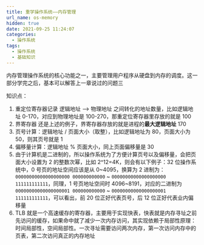 ```yaml
---
title: 重学操作系统——内存管理
url_name: os-memory
hidden: true
date: 2021-09-25 11:24:07
categories:
  - 操作系统
tags:
  - 操作系统
  - 基础知识
---
```


内存管理操作系统的核心功能之一，主要管理用户程序从硬盘到内存的调度。这一部分学完之后，基本可以解答上一章说过的问题三

知识点：

1. 重定位寄存器记录 逻辑地址 --> 物理地址 之间转化的地址数量，比如逻辑地址 0-170，对应到物理地址是 100-270，那重定位寄存器里存放的就是 100
2. 界寄存器 还是上述的例子，界寄存器存放的就是进程的**最大逻辑地址** 170
3. 页号计算：逻辑地址 / 页面大小（取整），比如逻辑地址为 80，页面大小为 50，则其页号就是 1
4. 偏移量计算：逻辑地址 % 页面大小，同上页面偏移量是 30
5. 由于计算机是二进制的，所以操作系统为了方便计算页号以及偏移量，会把页面大小设置为 2 的整数次幂，比如 2^12=4K，则会有以下例子：32 位操作系统中，0 号页的地址空间应该是从 0~4095，换算为 2 进制为：`00000000000000000000 000000000000` ~ `00000000000000000000 111111111111`，同理，1 号页地址空间时 4096~8191，对应的二进制为 `00000000000000000001 000000000000` ~ `00000000000000000001 111111111111`，可以看出，前 20 位正好代表页号，后 12 位正好代表业内偏移量
6. TLB 就是一个高速缓存的寄存器，主要用于实现快表，快表就是内存寻址之前先访问的缓存，如果命中就了减少一次内存访问，其实现依赖于局部性原理：时间局部性，空间局部性。一次寻址需要访问两次内存，第一次访问内存中的页表，第二次访问真正的内存地址

